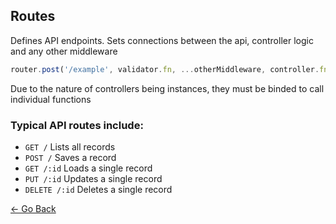 ## Routes
Defines API endpoints. Sets connections between the api, controller logic and any other middleware
```javascript
router.post('/example', validator.fn, ...otherMiddleware, controller.fn.bind(controller));
```
Due to the nature of controllers being instances, they must be binded to call individual functions

### Typical API routes include:
* `GET /` Lists all records
* `POST /` Saves a record
* `GET /:id` Loads a single record
* `PUT /:id` Updates a single record
* `DELETE /:id` Deletes a single record


[&larr; Go Back](../README.md)